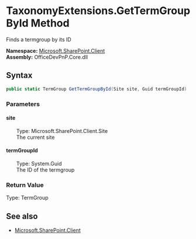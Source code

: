 # TaxonomyExtensions.GetTermGroupById Method  
Finds a termgroup by its ID  

**Namespace:** [Microsoft.SharePoint.Client](Microsoft.SharePoint.Client.md)  
**Assembly:** OfficeDevPnP.Core.dll  
## Syntax
```C#
public static TermGroup GetTermGroupById(Site site, Guid termGroupId)
```
### Parameters
#### site  
&emsp;&emsp;Type: Microsoft.SharePoint.Client.Site  
&emsp;&emsp;The current site  

#### termGroupId  
&emsp;&emsp;Type: System.Guid  
&emsp;&emsp;The ID of the termgroup  

### Return Value
Type: TermGroup  


## See also
- [Microsoft.SharePoint.Client](Microsoft.SharePoint.Client.md)
